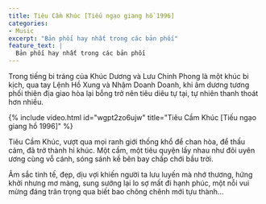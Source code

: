 ```yaml
---
title: Tiêu Cầm Khúc [Tiếu ngạo giang hồ 1996]
categories:
- Music
excerpt: "Bản phối hay nhất trong các bản phối"
feature_text: |
  Bản phối hay nhất trong các bản phối
---
```


Trong tiếng bi tráng của Khúc Dương và Lưu Chính Phong là một khúc bi kịch, qua tay Lệnh Hồ Xung và Nhậm Doanh Doanh, khi âm dương tương phối thiên địa giao hòa lại bỗng trở nên tiêu diêu tự tại, tự nhiên thanh thoát hơn nhiều.

{% include video.html id="wgpt2zo6ujw" title="Tiêu Cầm Khúc [Tiếu ngạo giang hồ 1996]" %}

Tiêu Cầm Khúc, vượt qua mọi ranh giới thống khổ để chan hòa, để thấu cảm, đã trở thành hỉ khúc. Một cầm, một tiêu quyện lấy nhau như đôi uyên ương cùng vỗ cánh, sóng sánh kề bên bay chấp chới bầu trời.

Âm sắc tinh tế, đẹp, dịu vợi khiến người ta lưu luyến mà nhớ thương, hứng khởi nhưng mơ màng, sung sướng lại lo sợ mất đi hạnh phúc, một nỗi vui mừng đáng trân trọng qua biết bao chông chênh mới tựu thành…
